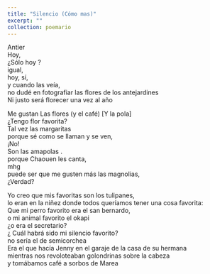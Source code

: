 ```yaml
---
title: "Silencio (Cómo mas)"
excerpt: ""
collection: poemario
---
```

<p>
Antier<br>
Hoy, <br>
¿Sólo hoy ? <br>
igual, <br>
hoy, sí, <br>
y cuando las veía, <br>
no dudé en fotografiar las flores de los antejardines<br>
Ni justo será florecer una vez al año<br>
</p>
<p>
Me gustan Las flores (y el café) [Y la pola]<br>
¿Tengo flor favorita? <br>
Tal vez las margaritas <br>
porque sé como se llaman y se ven, <br>
¡No! <br>
Son las amapolas .<br>
porque Chaouen les canta, <br>
mhg<br>
puede ser que me gusten más las magnolias, <br>
¿Verdad?<br>
</p>
<p>
Yo creo que mis favoritas son los tulipanes, <br>
lo eran en la niñez donde todos queríamos tener una cosa favorita: <br>
Que mi perro favorito era el san bernardo, <br>
o mi animal favorito el okapi <br>
 ¿o era el secretario?<br>
¿ Cuál habrá sido mi silencio favorito? <br>
no sería el de semicorchea<br>
Era el que hacía Jenny en el garaje de la casa de su hermana<br>
mientras nos revoloteaban golondrinas sobre la cabeza<br>
y tomábamos café a sorbos de Marea </p>
